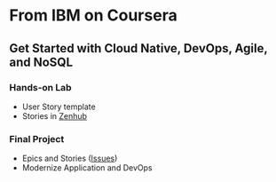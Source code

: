 # From IBM on Coursera

## Get Started with Cloud Native, DevOps, Agile, and NoSQL

### Hands-on Lab
- User Story template
- Stories in [Zenhub](https://www.zenhub.com "Zenhub")

### Final Project
- Epics and Stories ([Issues](https://github.com/j5py/lab-agile-planning/issues "Issues"))
- Modernize Application and DevOps
